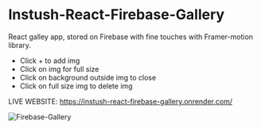 # Instush-React-Firebase-Gallery
React galley app, stored on Firebase with fine touches with Framer-motion library.

- Click + to add img
- Click on img for full size
- Click on background outside img to close
- Click on full size img to delete img

LIVE WEBSITE:
https://instush-react-firebase-gallery.onrender.com/



![Firebase-Gallery](https://user-images.githubusercontent.com/93940739/221841829-98ba1adb-f953-4f38-a5c7-f591998da5b5.jpg)
